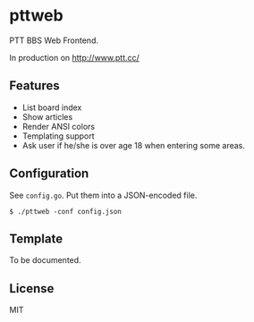 pttweb
======

PTT BBS Web Frontend.

In production on http://www.ptt.cc/

Features
--------

 - List board index
 - Show articles
 - Render ANSI colors
 - Templating support
 - Ask user if he/she is over age 18 when entering some areas.

Configuration
-------------

See `config.go`.
Put them into a JSON-encoded file.

    $ ./pttweb -conf config.json

Template
--------

To be documented.

License
-------

MIT
